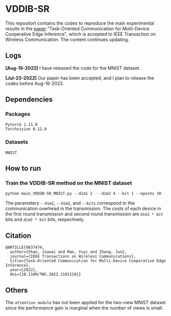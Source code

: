 # VDDIB-SR

This repositort contains the codes to reproduce the main experimental results in the [paper](https://ieeexplore.ieee.org/stamp/stamp.jsp?tp=&arnumber=9837474) "Task-Oriented Communication for Multi-Device Cooperative Edge Inference", which is accepted to IEEE Transaction on Wireless Communication. The content continues updating.



## Logs

**[Aug-16-2022]** I have released the code for the MNIST dataset. 

**[Jul-23-2022]** Our paper has been accepted, and I plan to release the codes before Aug-16-2022.


## Dependencies
### Packages
```
Pytorch 1.11.0
Torchvision 0.12.0
```
### Datasets
```
MNIST
```


## How to run
### Train the VDDIB-SR method on the MNIST dataset
`python main_VDDIB-SR_MNIST.py --dim1 2  --dim2 4 --bit 1 --epochs 30 `


The parameters `--dim1`, `--dim2`, and `--bits` correspond to the communication overhead in the transmission.
The costs of each device in the first round transmission and second round transmission are `dim1 * bit` bits and `dim2 * bit` bits, respectively.




## Citation

```
@ARTICLE{9837474,
  author={Shao, Jiawei and Mao, Yuyi and Zhang, Jun},
  journal={IEEE Transactions on Wireless Communications}, 
  title={Task-Oriented Communication for Multi-Device Cooperative Edge Inference}, 
  year={2022},
  doi={10.1109/TWC.2022.3191118}}
```

## Others

The `attention module` has not been applied for the two-view MNIST dataset since the performance gain is marginal when the number of views is small.
